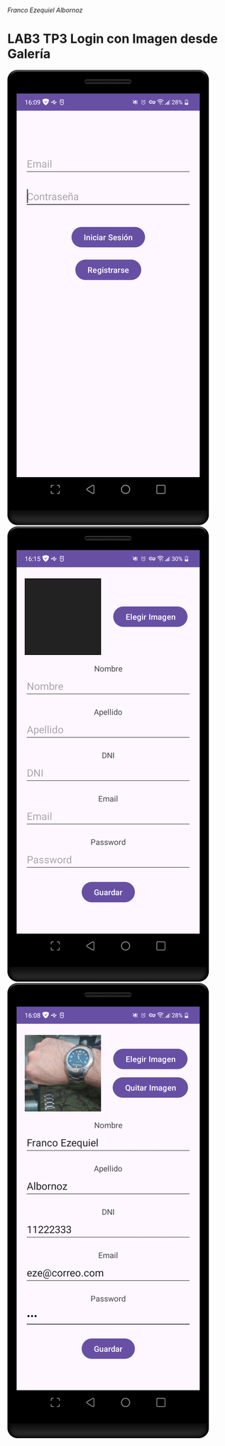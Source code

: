 ###### Franco Ezequiel Albornoz
# LAB3 TP3 Login con Imagen desde Galería

![Login](https://github.com/EZE404/GuardarFoto/blob/conUsuario/snapshots/Screenshot_20241011_160922.png?raw=true)
![Registro](https://github.com/EZE404/GuardarFoto/blob/conUsuario/snapshots/Screenshot_20241011_161602.png?raw=true)
![Editar](https://github.com/EZE404/GuardarFoto/blob/conUsuario/snapshots/Screenshot_20241011_160827.png?raw=true)
